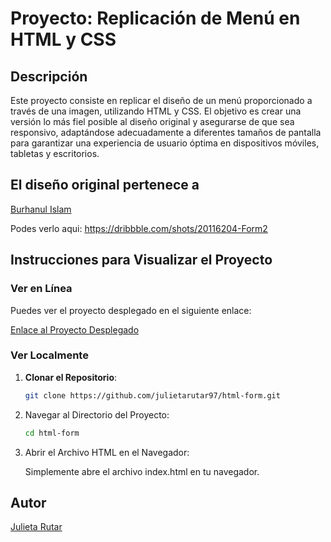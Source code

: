 # Proyecto: Replicación de Menú en HTML y CSS

## Descripción

Este proyecto consiste en replicar el diseño de un menú proporcionado a través de una imagen, utilizando HTML y CSS. El objetivo es crear una versión lo más fiel posible al diseño original y asegurarse de que sea responsivo, adaptándose adecuadamente a diferentes tamaños de pantalla para garantizar una experiencia de usuario óptima en dispositivos móviles, tabletas y escritorios.

## El diseño original pertenece a 

[Burhanul Islam](https://dribbble.com/mbiburhan6)

Podes verlo aqui: https://dribbble.com/shots/20116204-Form2

## Instrucciones para Visualizar el Proyecto


### Ver en Línea

Puedes ver el proyecto desplegado en el siguiente enlace:

[Enlace al Proyecto Desplegado](https://julietarutar97.github.io/html-form/)

### Ver Localmente

1. **Clonar el Repositorio**:
   ```bash
   git clone https://github.com/julietarutar97/html-form.git


2. Navegar al Directorio del Proyecto:
    ```bash
    cd html-form


3. Abrir el Archivo HTML en el Navegador:
    
    Simplemente abre el archivo index.html en tu navegador.

## Autor

[Julieta Rutar](https://github.com/julietarutar97)
